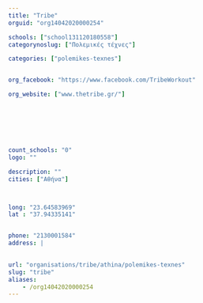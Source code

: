 ```yaml
---
title: "Tribe"
orguid: "org14042020000254"

schools: ["school131120180558"]
categorynoslug: ["Πολεμικές τέχνες"]

categories: ["polemikes-texnes"]


org_facebook: "https://www.facebook.com/TribeWorkout"

org_website: ["www.thetribe.gr/"]







count_schools: "0"
logo: ""

description: ""
cities: ["Αθήνα"]



long: "23.64583969"
lat : "37.94335141"


phone: "2130001584"
address: |
    

url: "organisations/tribe/athina/polemikes-texnes"
slug: "tribe"
aliases:
    - /org14042020000254
---
```



